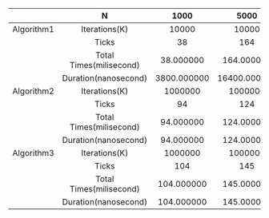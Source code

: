 | | N | 1000 | 5000 | 10000 | 20000 | 40000 | 60000 | 80000 | 100000 |
| :--: | :--: | :--: | :--: | :--: | :--: | :--: | :--: | :--: | :--: |
| Algorithm1 | Iterations(K) | 10000 | 10000 | 10000 | 10000 | 10000 | 10000 | 10000 | 10000 |
| | Ticks | 38 | 164 | 339 | 700 | 1113 | 1615 | 2214 | 2614 |
| | Total Times(milisecond) | 38.000000 | 164.000000 | 339.000000 | 700.000000 | 1113.000000 | 1615.000000 | 2214.000000 | 2614.000000 |
| | Duration(nanosecond) | 3800.000000 | 16400.000000 | 33900.000000 | 70000.000000 | 111300.000000 | 161500.000000 | 221400.000000 | 261400.000000 |
| Algorithm2 | Iterations(K) | 1000000 | 1000000 | 1000000 | 1000000 | 1000000 | 1000000 | 1000000 | 1000000 |
| | Ticks | 94 | 124 | 134 | 146 | 190 | 168 | 178 | 179 |
| | Total Times(milisecond) | 94.000000 | 124.000000 | 134.000000 | 146.000000 | 190.000000 | 168.000000 | 178.000000 | 179.000000 |
| | Duration(nanosecond) | 94.000000 | 124.000000 | 134.000000 | 146.000000 | 190.000000 | 168.000000 | 178.000000 | 179.000000 |
| Algorithm3 | Iterations(K) | 1000000 | 1000000 | 1000000 | 1000000 | 1000000 | 1000000 | 1000000 | 1000000 |
| | Ticks | 104 | 145 | 152 | 177 | 177 | 178 | 180 | 181 |
| | Total Times(milisecond) | 104.000000 | 145.000000 | 152.000000 | 177.000000 | 177.000000 | 178.000000 | 180.000000 | 181.000000 |
| | Duration(nanosecond) | 104.000000 | 145.000000 | 152.000000 | 177.000000 | 177.000000 | 178.000000 | 180.000000 | 181.000000 |

